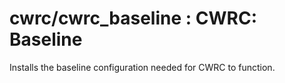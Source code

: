 # cwrc/cwrc_baseline : CWRC: Baseline

Installs the baseline configuration needed for CWRC to function.
